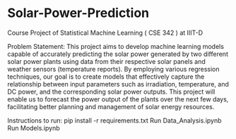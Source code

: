 # Solar-Power-Prediction
Course Project of Statistical Machine Learning ( CSE 342 ) at IIIT-D

Problem Statement:
This project aims to develop machine learning models capable of accurately predicting the solar power generated by two different solar power plants using data from their respective solar panels and weather sensors (temperature reports). By employing various regression techniques, our goal is to create models that effectively capture the relationship between input parameters such as irradiation, temperature, and DC power, and the corresponding solar power outputs. This project will enable us to forecast the power output of the plants over the next few days, facilitating better planning and management of solar energy resources.

Instructions to run:
pip install -r requirements.txt
Run Data_Analysis.ipynb
Run Models.ipynb
